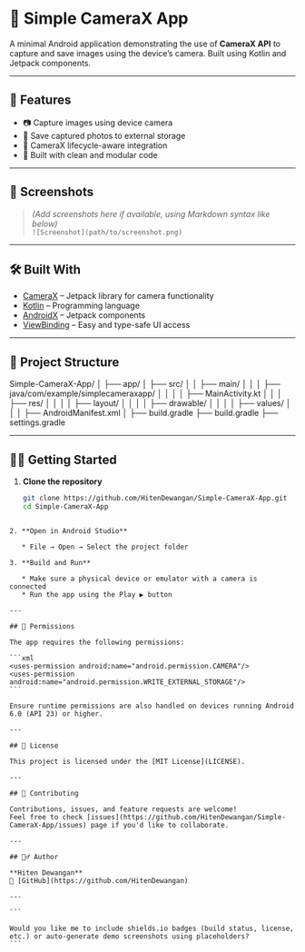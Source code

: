 
# 📸 Simple CameraX App

A minimal Android application demonstrating the use of **CameraX API** to capture and save images using the device’s camera. Built using Kotlin and Jetpack components.

---

## 🚀 Features

- 📷 Capture images using device camera  
- 💾 Save captured photos to external storage  
- 🔄 CameraX lifecycle-aware integration  
- 🧪 Built with clean and modular code

---

## 📱 Screenshots

> *(Add screenshots here if available, using Markdown syntax like below)*  
> `![Screenshot](path/to/screenshot.png)`

---

## 🛠️ Built With

- [CameraX](https://developer.android.com/training/camerax) – Jetpack library for camera functionality  
- [Kotlin](https://kotlinlang.org/) – Programming language  
- [AndroidX](https://developer.android.com/jetpack/androidx) – Jetpack components  
- [ViewBinding](https://developer.android.com/topic/libraries/view-binding) – Easy and type-safe UI access

---

## 📂 Project Structure


Simple-CameraX-App/
│
├── app/
│   ├── src/
│   │   ├── main/
│   │   │   ├── java/com/example/simplecameraxapp/
│   │   │   │   ├── MainActivity.kt
│   │   │   ├── res/
│   │   │   │   ├── layout/
│   │   │   │   ├── drawable/
│   │   │   │   ├── values/
│   │   │   ├── AndroidManifest.xml
│   ├── build.gradle
├── build.gradle
├── settings.gradle


---

## 🧑‍💻 Getting Started

1. **Clone the repository**  
   ```bash
   git clone https://github.com/HitenDewangan/Simple-CameraX-App.git
   cd Simple-CameraX-App
````

2. **Open in Android Studio**

   * File → Open → Select the project folder

3. **Build and Run**

   * Make sure a physical device or emulator with a camera is connected
   * Run the app using the Play ▶️ button

---

## 🔐 Permissions

The app requires the following permissions:

```xml
<uses-permission android:name="android.permission.CAMERA"/>
<uses-permission android:name="android.permission.WRITE_EXTERNAL_STORAGE"/>
```

Ensure runtime permissions are also handled on devices running Android 6.0 (API 23) or higher.

---

## 🧾 License

This project is licensed under the [MIT License](LICENSE).

---

## 🤝 Contributing

Contributions, issues, and feature requests are welcome!
Feel free to check [issues](https://github.com/HitenDewangan/Simple-CameraX-App/issues) page if you'd like to collaborate.

---

## 🙋‍♂️ Author

**Hiten Dewangan**
🔗 [GitHub](https://github.com/HitenDewangan)

---

```

Would you like me to include shields.io badges (build status, license, etc.) or auto-generate demo screenshots using placeholders?
```
